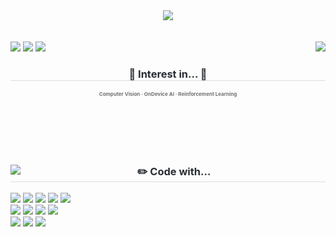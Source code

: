 <div align= "center">
    <img src="https://capsule-render.vercel.app/api?type=venom&color=0:4072a5,100:727272&height=230&text=juhi's%20GitHub&animation=&fontColor=ffa500&fontSize=40" />
          </div>  <br> <br> 

<div align= "center">          
    <img align= "right" src="https://github-readme-stats.vercel.app/api?username=jouhy&title_color=4072a5&text_color=808080&show_icons=true&theme=transparent&hide=stars,contribs"
         /> 

<div align= "left"> 
    <a align="left" href=https://www.linkedin.com/in/juhee-sung-2330101bb/?utm_source=share&utm_campaign=share_via&utm_content=profile&utm_medium=ios_app> <img src="https://img.shields.io/badge/Linkedin-1877F2?style=flat-square&logo=&logoColor=white&link=https://www.linkedin.com/in/juhee-sung-2330101bb/"></a>
    <a href=https://jouhy.github.io/?utm_source=share&utm_campaign=share_via&utm_content=profile&utm_medium=ios_app> <img src="https://img.shields.io/badge/blog-444444?style=flat-square&logo=&logoColor=white&link=https://jouhy.github.io/"></a>
    <a href="https://hits.seeyoufarm.com"><img src="https://hits.seeyoufarm.com/api/count/incr/badge.svg?url=https%3A%2F%2Fgithub.com%2Fjouhy&count_bg=%23727272&title_bg=%23727272&icon=github.svg&icon_color=%23FFFFFF&title=GitHub&edge_flat=true"/></a>
    </div>
    
<div align= "center">
    <div style="text-align: center;"> 
    <h3 style="border-bottom: 1px solid #d8dee4; color: #282d33;">🎃 Interest in... 🎃</h3>  
    <div style="font-weight: 700; font-size: 8px; text-align: center; color: #727272;"> Computer Vision · OnDevice AI · Reinforcement Learning </div> 
    </div>
</div> 
<br> <br> <br> <br> <br> 

<div align= "left">
<img align= "left" src="https://github-readme-stats.vercel.app/api/top-langs/?username=jouhy&layout=compact&title_color=4072a5&text_color=808080&show_icons=true&show_icons=true&theme=transparent">

<div style="text-align: center;">
    <h3 style="border-bottom: 1px solid #d8dee4; color: #282d33;"> ✏️ Code with... </h3>
    <div  align= "left"> 
          <img src="https://img.shields.io/badge/Docker-2496ED?style=for-the-badge&logo=Docker&logoColor=white">
          <img src="https://img.shields.io/badge/Figma-F24E1E?style=for-the-badge&logo=Figma&logoColor=white">
          <img src="https://img.shields.io/badge/Notion-000000?style=for-the-badge&logo=Notion&logoColor=white">
          <img src="https://img.shields.io/badge/Git-F05032?style=for-the-badge&logo=Git&logoColor=white">
          <img src="https://img.shields.io/badge/Github-181717?style=for-the-badge&logo=Github&logoColor=white">
          <br>
          <img src="https://img.shields.io/badge/Linux-FCC624?style=for-the-badge&logo=Linux&logoColor=white">
          <img src="https://img.shields.io/badge/ubuntu-E95420?style=for-the-badge&logo=ubuntu&logoColor=white" >
          <img src="https://img.shields.io/badge/Python-3776AB?style=for-the-badge&logo=Python&logoColor=white">
          <img src="https://img.shields.io/badge/delphi-E62431?style=for-the-badge&logo=delphi&logoColor=white" >
          <br>
          <img src="https://img.shields.io/badge/PyTorch-EE4C2C?style=for-the-badge&logo=PyTorch&logoColor=white">
          <img src="https://img.shields.io/badge/pandas-150458?style=for-the-badge&logo=pandas&logoColor=white" >
          <img src="https://img.shields.io/badge/numpy-013243?style=for-the-badge&logo=numpy&logoColor=white" >  
          </div>



<!--
**jouhy/jouhy** is a ✨ _special_ ✨ repository because its `README.md` (this file) appears on your GitHub profile.

Here are some ideas to get you started:

- 🔭 I’m currently working on ...
- 🌱 I’m currently learning ...
- 👯 I’m looking to collaborate on ...
- 🤔 I’m looking for help with ...
- 💬 Ask me about ...
- 📫 How to reach me: ...
- 😄 Pronouns: ...
- ⚡ Fun fact: ...
-->
